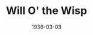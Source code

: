 ---
title: Will O' the Wisp
date: 1936-03-03
closing_date:
layout: productions
featured_image:
image_caption:
image_credit:
playbill:
Theatre: Theatre Jacksonville
cast:
- The White-Faced Girl: Helen Anders
- The Irish Maid: June Stoy
- The Poet's Wife: Kathleen Godshalk
- The Country Woman: Louise Bowden
crew:
- Director: Marion Hendry
- Props: Marion Hendry
- Staging: Frances Blackwell
---